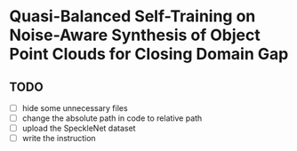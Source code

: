 # Quasi-Balanced Self-Training on Noise-Aware Synthesis of Object Point Clouds for Closing Domain Gap

## TODO 
- [ ] hide some unnecessary files
- [ ] change the absolute path in code to relative path
- [ ] upload the SpeckleNet dataset
- [ ] write the instruction
